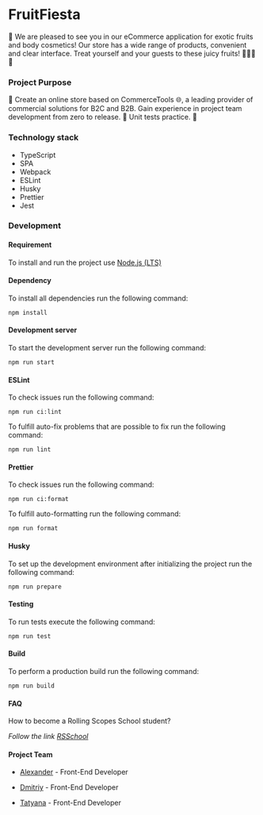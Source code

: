 # FruitFiesta

🙌 We are pleased to see you in our eCommerce application for exotic fruits and body cosmetics! Our store has a wide range of products, convenient and clear interface. Treat yourself and your guests to these juicy fruits! 🍉🌴🍍😋

### Project Purpose

🛒 Create an online store based on CommerceTools 🌐, a leading provider of commercial solutions for B2C and B2B. Gain experience in project team development from zero to release. 👥 Unit tests practice. 🤝

### Technology stack

- TypeScript
- SPA
- Webpack
- ESLint
- Husky
- Prettier
- Jest

### Development

#### Requirement

To install and run the project use [Node.js (LTS)](https://nodejs.org/en/download)

#### Dependency

To install all dependencies run the following command:

    npm install

#### Development server

To start the development server run the following command:

    npm run start

#### ESLint

To check issues run the following command:

    npm run ci:lint

To fulfill auto-fix problems that are possible to fix run the following command:

    npm run lint

#### Prettier

To check issues run the following command:

    npm run ci:format

To fulfill auto-formatting run the following command:

    npm run format

#### Husky

To set up the development environment after initializing the project run the following command:

    npm run prepare

#### Testing

To run tests execute the following command:

    npm run test

#### Build

To perform a production build run the following command:

    npm run build

#### FAQ

How to become a Rolling Scopes School student?

_Follow the link [RSSchool](https://rs.school/)_

#### Project Team

- [Alexander](https://github.com/ulikemyway1) - Front-End Developer

- [Dmitriy](https://github.com/dimabaril) - Front-End Developer

- [Tatyana](https://github.com/ImyaKhoroshee) - Front-End Developer
